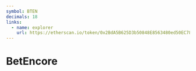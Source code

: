 ```yaml
---
symbol: BTEN
decimals: 18
links:
  - name: explorer
    url: https://etherscan.io/token/0x2BdA5B625D3b50848E8563480ed50EC782Dd42EE
---
```


# BetEncore
